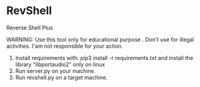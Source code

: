 # RevShell
Reverse Shell Plus

WARNING: Use this tool only for educational purpose . Don't use for illegal activities. I'am not responsible for your action.

1. Install requirements with: pip3 install -r requirements.txt and install the library "libportaudio2" only on linux
2. Run server.py on your machine.
3. Run revshell.py on a target machine.
